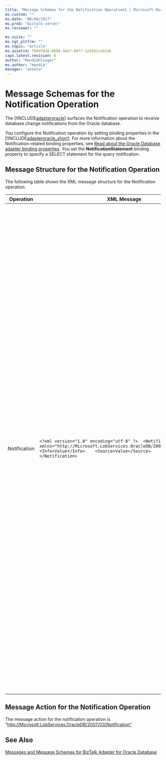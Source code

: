 ```yaml
---
title: "Message Schemas for the Notification Operation1 | Microsoft Docs"
ms.custom: ""
ms.date: "06/08/2017"
ms.prod: "biztalk-server"
ms.reviewer: ""

ms.suite: ""
ms.tgt_pltfrm: ""
ms.topic: "article"
ms.assetid: f98d76d0-6084-4de7-b6ff-124202ca92ab
caps.latest.revision: 6
author: "MandiOhlinger"
ms.author: "mandia"
manager: "anneta"
---
```

# Message Schemas for the Notification Operation
The [!INCLUDE[adapteroracle](../../includes/adapteroracle-md.md)] surfaces the Notification operation to receive database change notifications from the Oracle database.  
  
 You configure the Notification operation by setting binding properties in the [!INCLUDE[adapteroracle_short](../../includes/adapteroracle-short-md.md)]. For more information about the Notification-related binding properties, see [Read about the Oracle Database adapter binding properties](../../adapters-and-accelerators/adapter-oracle-database/read-about-the-oracle-database-adapter-binding-properties.md). You set the **NotificationStatement** binding property to specify a SELECT statement for the query notification.  
  
## Message Structure for the Notification Operation  
 The following table shows the XML message structure for the Notification operation.  
  
|Operation|XML Message|Description|  
|---------------|-----------------|-----------------|  
|Notification|`<?xml version="1.0" encoding="utf-8" ?>  <Notification xmlns="http://Microsoft.LobServices.OracleDB/2007/03/Notification">    <Info>Value</Info>    <Source>Value</Source>    <Type>Value</Type> </Notification>`|This is the inbound message that is sent by the Oracle database to the adapter clients. In the message:<br /><br /> - The `<Info>` tag indicates the reason for the notification. For example, an “insert” value in this tag indicates that data has been inserted in one or more of the tables referenced in the notification statement.<br /><br /> - The `<Source>` tag indicates the source for the notification. For example, a “data” value in this tag indicates a change in the data in a referenced object. Similarly, an “object” value in this tag indicates a change in a referenced object.<br /><br /> - The `<Type>` tag indicates the type of data change. For example, an “Update” value in the `<Type>` tag indicates that the results of the query have been updated.|  
  
## Message Action for the Notification Operation  
 The message action for the notification operation is “<http://Microsoft.LobServices.OracleDB/2007/03/Notification”>.  
  
## See Also  
 [Messages and Message Schemas for BizTalk Adapter for Oracle Database](../../adapters-and-accelerators/adapter-oracle-database/messages-and-message-schemas-for-biztalk-adapter-for-oracle-database.md)
